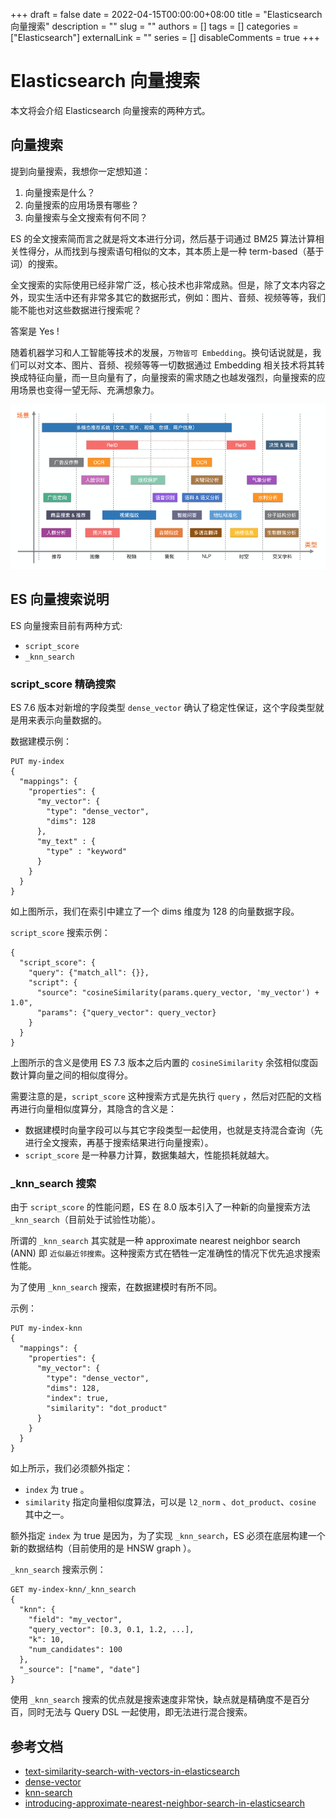 +++
draft = false
date = 2022-04-15T00:00:00+08:00
title = "Elasticsearch 向量搜索"
description = ""
slug = ""
authors = []
tags = []
categories = ["Elasticsearch"]
externalLink = ""
series = []
disableComments = true
+++

# Elasticsearch 向量搜索

本文将会介绍 Elasticsearch 向量搜索的两种方式。


## 向量搜索

提到向量搜索，我想你一定想知道：
1. 向量搜索是什么？
2. 向量搜索的应用场景有哪些？
3. 向量搜索与全文搜索有何不同？

ES 的全文搜索简而言之就是将文本进行分词，然后基于词通过 BM25 算法计算相关性得分，从而找到与搜索语句相似的文本，其本质上是一种 term-based（基于词）的搜索。

全文搜索的实际使用已经非常广泛，核心技术也非常成熟。但是，除了文本内容之外，现实生活中还有非常多其它的数据形式，例如：图片、音频、视频等等，我们能不能也对这些数据进行搜索呢？

答案是 Yes !

随着机器学习和人工智能等技术的发展，`万物皆可 Embedding`。换句话说就是，我们可以对文本、图片、音频、视频等等一切数据通过 Embedding 相关技术将其转换成特征向量，而一旦向量有了，向量搜索的需求随之也越发强烈，向量搜索的应用场景也变得一望无际、充满想象力。

![图片来源 damo.alibaba.com/events/112](https://raw.githubusercontent.com/RifeWang/images/master/vector-search.png)

## ES 向量搜索说明

ES 向量搜索目前有两种方式:
- `script_score`
- `_knn_search`

### script_score 精确搜索

ES 7.6 版本对新增的字段类型 `dense_vector` 确认了稳定性保证，这个字段类型就是用来表示向量数据的。

数据建模示例：
```
PUT my-index
{
  "mappings": {
    "properties": {
      "my_vector": {
        "type": "dense_vector",
        "dims": 128
      },
      "my_text" : {
        "type" : "keyword"
      }
    }
  }
}
```

如上图所示，我们在索引中建立了一个 dims 维度为 128 的向量数据字段。

`script_score` 搜索示例：
```
{
  "script_score": {
    "query": {"match_all": {}},
    "script": {
      "source": "cosineSimilarity(params.query_vector, 'my_vector') + 1.0",
      "params": {"query_vector": query_vector}
    }
  }
}
```

上图所示的含义是使用 ES 7.3 版本之后内置的 `cosineSimilarity` 余弦相似度函数计算向量之间的相似度得分。

需要注意的是，`script_score` 这种搜索方式是先执行 `query` ，然后对匹配的文档再进行向量相似度算分，其隐含的含义是：
- 数据建模时向量字段可以与其它字段类型一起使用，也就是支持混合查询（先进行全文搜索，再基于搜索结果进行向量搜索）。
- `script_score` 是一种暴力计算，数据集越大，性能损耗就越大。


### _knn_search 搜索

由于 `script_score` 的性能问题，ES 在 8.0 版本引入了一种新的向量搜索方法 `_knn_search`（目前处于试验性功能）。

所谓的 `_knn_search` 其实就是一种 approximate nearest neighbor search (ANN) 即 `近似最近邻搜索`。这种搜索方式在牺牲一定准确性的情况下优先追求搜索性能。

为了使用 `_knn_search` 搜索，在数据建模时有所不同。

示例：
```
PUT my-index-knn
{
  "mappings": {
    "properties": {
      "my_vector": {
        "type": "dense_vector",
        "dims": 128,
        "index": true,
        "similarity": "dot_product"
      }
    }
  }
}
```

如上所示，我们必须额外指定：
- `index` 为 true 。
- `similarity` 指定向量相似度算法，可以是 `l2_norm` 、`dot_product`、`cosine` 其中之一。

额外指定 `index` 为 true 是因为，为了实现 `_knn_search`，ES 必须在底层构建一个新的数据结构（目前使用的是 HNSW graph ）。

`_knn_search` 搜索示例：
```
GET my-index-knn/_knn_search
{
  "knn": {
    "field": "my_vector",
    "query_vector": [0.3, 0.1, 1.2, ...],
    "k": 10,
    "num_candidates": 100
  },
  "_source": ["name", "date"]
}
```

使用 `_knn_search` 搜索的优点就是搜索速度非常快，缺点就是精确度不是百分百，同时无法与 Query DSL 一起使用，即无法进行混合搜索。



## 参考文档

- [text-similarity-search-with-vectors-in-elasticsearch](https://www.elastic.co/cn/blog/text-similarity-search-with-vectors-in-elasticsearch)
- [dense-vector](https://www.elastic.co/guide/en/elasticsearch/reference/current/dense-vector.html)
- [knn-search](https://www.elastic.co/guide/en/elasticsearch/reference/8.0/knn-search.html)
- [introducing-approximate-nearest-neighbor-search-in-elasticsearch](https://www.elastic.co/cn/blog/introducing-approximate-nearest-neighbor-search-in-elasticsearch-8-0)

